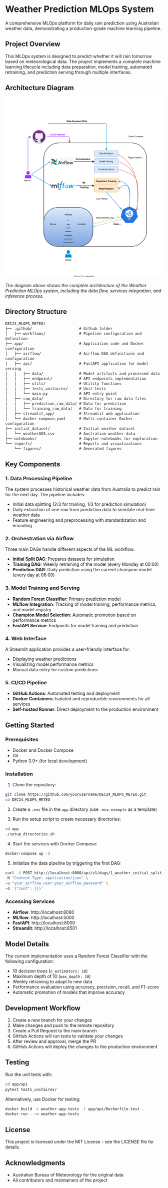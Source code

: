 # Weather Prediction MLOps System

A comprehensive MLOps platform for daily rain prediction using Australian weather data, demonstrating a production-grade machine learning pipeline.

## Project Overview

This MLOps system is designed to predict whether it will rain tomorrow based on meteorological data. The project implements a complete machine learning lifecycle including data preparation, model training, automated retraining, and prediction serving through multiple interfaces.


## Architecture Diagram

![Weather Prediction MLOps Architecture](./reports/figures/Meteo_MLOPS_diagram.drawio.svg)

*The diagram above shows the complete architecture of the Weather Prediction MLOps system, including the data flow, services integration, and inference process.*

## Directory Structure

```
DEC24_MLOPS_METEO/
├── .github/                     # Github folder
│   ├── workflows/               # Pipeline configuration and definition
├── app/                         # Application code and Docker configuration
│   ├── airflow/                 # Airflow DAG definitions and configuration
│   ├── api/                     # FastAPI application for model serving
│   │   ├── data/                # Model artifacts and processed data
│   │   ├── endpoint/            # API endpoints implementation
│   │   ├── utils/               # Utility functions
│   │   ├── tests_unitaires/     # Unit tests
│   │   └── main.py              # API entry point
│   ├── raw_data/                # Directory for raw data files
│   │   ├── prediction_raw_data/ # Data for prediction
│   │   └── training_raw_data/   # Data for training
│   ├── streamlit_app/           # Streamlit web application
│   └── docker-compose.yaml      # Multi-container Docker configuration
├── initial_dataset/             # Initial weather dataset
│   └── weatherAUS.csv           # Australian weather data
├── notebooks/                   # Jupyter notebooks for exploration
└── reports/                     # Reports and visualizations
    └── figures/                 # Generated figures
```

## Key Components

### 1. Data Processing Pipeline

The system processes historical weather data from Australia to predict rain for the next day. The pipeline includes:

- Initial data splitting (2/3 for training, 1/3 for prediction simulation)
- Daily extraction of one row from prediction data to simulate real-time weather data
- Feature engineering and preprocessing with standardization and encoding

### 2. Orchestration via Airflow

Three main DAGs handle different aspects of the ML workflow:

- **Initial Split DAG**: Prepares datasets for simulation
- **Training DAG**: Weekly retraining of the model (every Monday at 00:00)
- **Prediction DAG**: Daily prediction using the current champion model (every day at 06:00)

### 3. Model Training and Serving

- **Random Forest Classifier**: Primary prediction model
- **MLflow Integration**: Tracking of model training, performance metrics, and model registry
- **Champion Model Selection**: Automatic promotion based on performance metrics
- **FastAPI Service**: Endpoints for model training and prediction

### 4. Web Interface

A Streamlit application provides a user-friendly interface for:

- Displaying weather predictions
- Visualizing model performance metrics
- Manual data entry for custom predictions

### 5. CI/CD Pipeline

- **GitHub Actions**: Automated testing and deployment
- **Docker Containers**: Isolated and reproducible environments for all services
- **Self-hosted Runner**: Direct deployment to the production environment

## Getting Started

### Prerequisites

- Docker and Docker Compose
- Git
- Python 3.9+ (for local development)

### Installation

1. Clone the repository:
```bash
git clone https://github.com/yourusername/DEC24_MLOPS_METEO.git
cd DEC24_MLOPS_METEO
```

2. Create a `.env` file in the `app` directory (use `.env.exemple` as a template)

3. Run the setup script to create necessary directories:
```bash
cd app
./setup_directories.sh
```

4. Start the services with Docker Compose:
```bash
docker-compose up -d
```

5. Initialize the data pipeline by triggering the first DAG:
```bash
curl -X POST http://localhost:8080/api/v1/dags/1_weather_initial_split_dag/dagRuns \
-H "Content-Type: application/json" \
-u "your_airflow_user:your_airflow_password" \
-d '{"conf": {}}'
```

### Accessing Services

- **Airflow**: http://localhost:8080
- **MLflow**: http://localhost:5000
- **FastAPI**: http://localhost:8000
- **Streamlit**: http://localhost:8501

## Model Details

The current implementation uses a Random Forest Classifier with the following configuration:

- 10 decision trees (`n_estimators: 10`)
- Maximum depth of 10 (`max_depth: 10`)
- Weekly retraining to adapt to new data
- Performance evaluation using accuracy, precision, recall, and F1-score
- Automatic promotion of models that improve accuracy

## Development Workflow

1. Create a new branch for your changes
2. Make changes and push to the remote repository
3. Create a Pull Request to the main branch
4. GitHub Actions will run tests to validate your changes
5. After review and approval, merge the PR
6. GitHub Actions will deploy the changes to the production environment

## Testing

Run the unit tests with:

```bash
cd app/api
pytest tests_unitaires/
```

Alternatively, use Docker for testing:

```bash
docker build -t weather-app-tests -f app/api/Dockerfile.test .
docker run --rm weather-app-tests
```

## License

This project is licensed under the MIT License - see the LICENSE file for details.

## Acknowledgments

- Australian Bureau of Meteorology for the original data
- All contributors and maintainers of the project